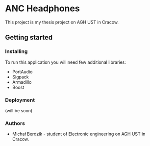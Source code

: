 # ANC Headphones

This project is my thesis project on AGH UST in Cracow.

## Getting started


### Installing

To run this application you will need few additional libraries:
- PortAudio
- Sigpack
- Armadillo
- Boost

### Deployment

(will be soon)

### Authors
- Michał Berdzik - student of Electronic engineering on AGH UST in Cracow.

